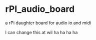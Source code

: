 rPI_audio_board
===============

a rPi daughter board for audio io and midi

I can change this at wil ha ha ha ha
